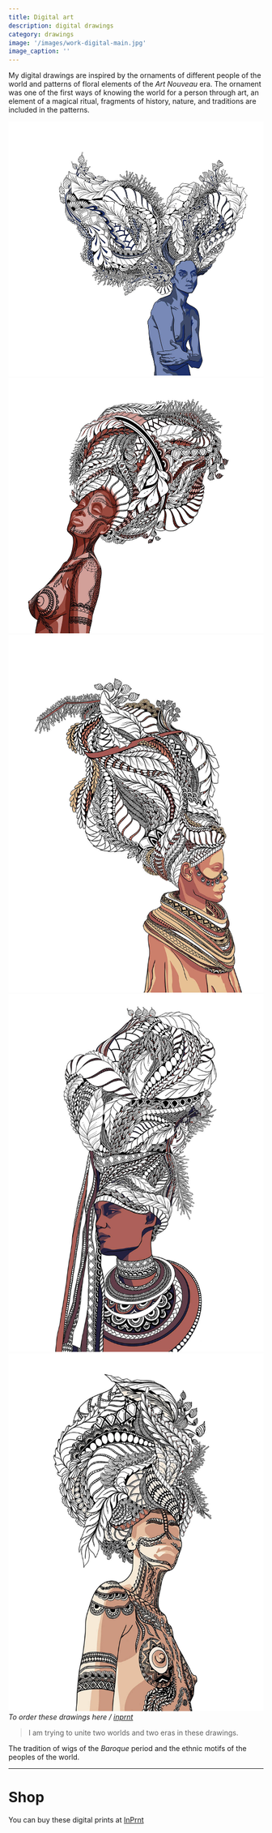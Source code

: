 ```yaml
---
title: Digital art
description: digital drawings
category: drawings
image: '/images/work-digital-main.jpg'
image_caption: ''
---
```


My digital drawings are inspired by the ornaments of different people of the world and patterns of floral elements of the _Art Nouveau_ era. The ornament was one of the first ways of knowing the world for a person through art, an element of a magical ritual, fragments of history, nature, and traditions are included in the patterns.

<div class="gallery-box">
  <div class="gallery">
    <img src="/images/work-digital-4.JPG" loading="lazy" alt="blue demon">
    <img src="/images/work-digital-5.jpg" loading="lazy" alt="dreaming woman">
  </div>
</div>


<div class="gallery-box">
  <div class="gallery">
    <img src="/images/work-digital-1.jpg" loading="lazy" alt="warior woman">
    <img src="/images/work-digital-2.jpg" loading="lazy" alt="independent woman">
    <img src="/images/work-digital-3.jpg" loading="lazy" alt="brave woman">
  </div>
  <em>To order these drawings here / <a href="https://www.inprnt.com/gallery/oxketova/" target="_blank">inprnt</a></em>
</div>

>I am trying to unite two worlds and two eras in these drawings.

The tradition of wigs of the _Baroque_ period and the ethnic motifs of the peoples of the world.

---

# Shop

You can buy these digital prints at [InPrnt](https://www.inprnt.com/gallery/oxketova/)